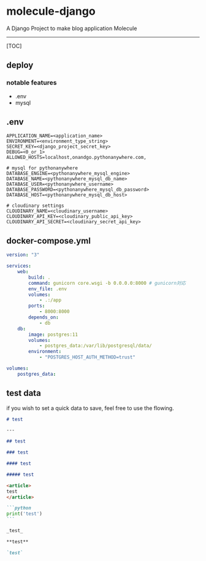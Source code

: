 # molecule-django

A Django Project to make blog application Molecule

---

[TOC]

## deploy

### notable features

- .env
- mysql

## .env

```env
APPLICATION_NAME=<application_name>
ENVIRONMENT=<environment_type_string>
SECRET_KEY=<django_project_secret_key>
DEBUG=<0_or_1>
ALLOWED_HOSTS=localhost,onandgo.pythonanywhere.com,

# mysql for pythonanywhere
DATABASE_ENGINE=<pythonanywhere_mysql_engine>
DATABASE_NAME=<pythonanywhere_mysql_db_name>
DATABASE_USER=<pythonanywhere_username>
DATABASE_PASSWORD=<pythonanywhere_mysql_db_password>
DATABASE_HOST=<pythonanywhere_mysql_db_host>

# cloudinary settings
CLOUDINARY_NAME=<cloudinary_username>
CLOUDINARY_API_KEY=<cloudinary_public_api_key>
CLOUDINARY_API_SECRET=<cloudinary_secret_api_key>
```

## docker-compose.yml

```yaml
version: "3"

services:
    web:
        build: .
        command: gunicorn core.wsgi -b 0.0.0.0:8000 # gunicorn対応
        env_file: .env
        volumes:
            - .:/app
        ports:
            - 8000:8000
        depends_on:
            - db
    db:
        image: postgres:11
        volumes:
            - postgres_data:/var/lib/postgresql/data/
        environment:
            - "POSTGRES_HOST_AUTH_METHOD=trust"

volumes:
    postgres_data:
```

## test data

if you wish to set a quick data to save, feel free to use the flowing.

````markdown
# test

---

## test

### test

#### test

##### test

<article>
test
</article>

```python
print('test')
```

_test_

**test**

`test`
````
